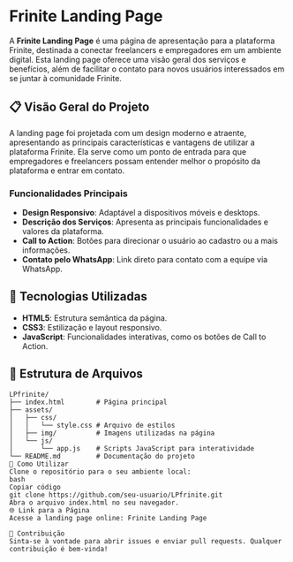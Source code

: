 # Frinite Landing Page

A **Frinite Landing Page** é uma página de apresentação para a plataforma Frinite, destinada a conectar freelancers e empregadores em um ambiente digital. Esta landing page oferece uma visão geral dos serviços e benefícios, além de facilitar o contato para novos usuários interessados em se juntar à comunidade Frinite.

## 📋 Visão Geral do Projeto

A landing page foi projetada com um design moderno e atraente, apresentando as principais características e vantagens de utilizar a plataforma Frinite. Ela serve como um ponto de entrada para que empregadores e freelancers possam entender melhor o propósito da plataforma e entrar em contato.

### Funcionalidades Principais

- **Design Responsivo**: Adaptável a dispositivos móveis e desktops.
- **Descrição dos Serviços**: Apresenta as principais funcionalidades e valores da plataforma.
- **Call to Action**: Botões para direcionar o usuário ao cadastro ou a mais informações.
- **Contato pelo WhatsApp**: Link direto para contato com a equipe via WhatsApp.

## 🚀 Tecnologias Utilizadas

- **HTML5**: Estrutura semântica da página.
- **CSS3**: Estilização e layout responsivo.
- **JavaScript**: Funcionalidades interativas, como os botões de Call to Action.
  
## 📂 Estrutura de Arquivos

```plaintext
LPfrinite/
├── index.html        # Página principal
├── assets/
│   ├── css/
│   │   └── style.css # Arquivo de estilos
│   ├── img/          # Imagens utilizadas na página
│   └── js/
│       └── app.js    # Scripts JavaScript para interatividade
└── README.md         # Documentação do projeto
📄 Como Utilizar
Clone o repositório para o seu ambiente local:
bash
Copiar código
git clone https://github.com/seu-usuario/LPfrinite.git
Abra o arquivo index.html no seu navegador.
🌐 Link para a Página
Acesse a landing page online: Frinite Landing Page

🤝 Contribuição
Sinta-se à vontade para abrir issues e enviar pull requests. Qualquer contribuição é bem-vinda!
